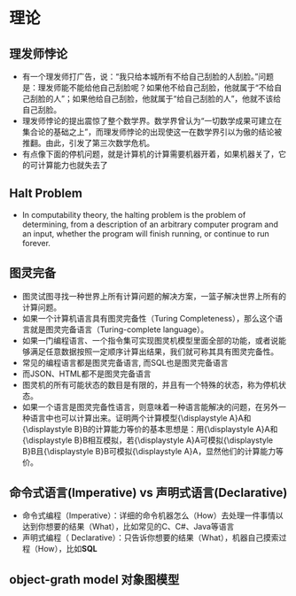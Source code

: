# 理论
## 理发师悖论
* 有一个理发师打广告，说：“我只给本城所有不给自己刮脸的人刮脸。”问题是：理发师能不能给他自己刮脸呢？如果他不给自己刮脸，他就属于“不给自己刮脸的人”；如果他给自己刮脸，他就属于“给自己刮脸的人”，他就不该给自己刮脸。
* 理发师悖论的提出震惊了整个数学界。数学界曾认为“一切数学成果可建立在集合论的基础之上”，而理发师悖论的出现使这一在数学界引以为傲的结论被推翻。由此，引发了第三次数学危机。
* 有点像下面的停机问题，就是计算机的计算需要机器开着，如果机器关了，它的可计算能力也就失去了

## Halt Problem
* In computability theory, the halting problem is the problem of determining, from a description of an arbitrary computer program and an input, whether the program will finish running, or continue to run forever.


## 图灵完备
* 图灵试图寻找一种世界上所有计算问题的解决方案，一篮子解决世界上所有的计算问题。
* 如果一个计算机语言具有图灵完备性（Turing Completeness），那么这个语言就是图灵完备语言（Turing-complete language）。
* 如果一门编程语言、一个指令集可实现图灵机模型里面全部的功能，或者说能够满足任意数据按照一定顺序计算出结果，我们就可称其具有图灵完备性。
* 常见的编程语言都是图灵完备语言, 而SQL也是图灵完备语言
* 而JSON、HTML都不是图灵完备语言
* 图灵机的所有可能状态的数目是有限的，并且有一个特殊的状态，称为停机状态。
* 如果一个语言是图灵完备性语言，则意味着一种语言能解决的问题，在另外一种语言中也可以计算出来。证明两个计算模型{\displaystyle A}A和{\displaystyle B}B的计算能力等价的基本思想是：用{\displaystyle A}A和{\displaystyle B}B相互模拟，若{\displaystyle A}A可模拟{\displaystyle B}B且{\displaystyle B}B可模拟{\displaystyle A}A，显然他们的计算能力等价。


## 命令式语言(Imperative) vs 声明式语言(Declarative)
* 命令式编程（Imperative）：详细的命令机器怎么（How）去处理一件事情以达到你想要的结果（What），比如常见的C、C#、Java等语言
* 声明式编程（ Declarative）：只告诉你想要的结果（What），机器自己摸索过程（How），比如**SQL**


## object-grath model 对象图模型